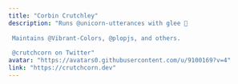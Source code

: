 ```yaml
---
title: "Corbin Crutchley"
description: "Runs @unicorn-utterances with glee 🦄  Maintains @Vibrant-Colors, @plopjs, and others.  @crutchcorn on Twitter"
avatar: "https://avatars0.githubusercontent.com/u/9100169?v=4"
link: "https://crutchcorn.dev"
---
```

